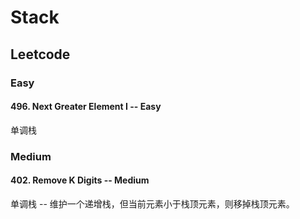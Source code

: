 # Stack
## Leetcode
### Easy
#### 496. Next Greater Element I -- Easy
单调栈

### Medium
#### 402. Remove K Digits -- Medium
单调栈 -- 维护一个递增栈，但当前元素小于栈顶元素，则移掉栈顶元素。
